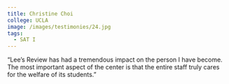 ```yaml
---
title: Christine Choi
college: UCLA
image: /images/testimonies/24.jpg
tags:
  - SAT I
---
```

“Lee’s Review has had a tremendous impact on the person I have become. The
          most important aspect of the center is that the entire staff truly cares
          for the welfare of its students.”